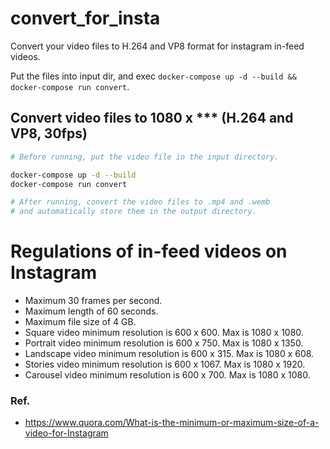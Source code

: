 # convert_for_insta
Convert your video files to H.264 and VP8 format for instagram in-feed videos.

Put the files into input dir, and exec `docker-compose up -d --build && docker-compose run convert`.


## Convert video files to 1080 x *** (H.264 and VP8, 30fps)

```bash
# Before running, put the video file in the input directory.

docker-compose up -d --build
docker-compose run convert

# After running, convert the video files to .mp4 and .wemb
# and automatically store them in the output directory.
```

# Regulations of in-feed videos on Instagram
- Maximum 30 frames per second.
- Maximum length of 60 seconds.
- Maximum file size of 4 GB.
- Square video minimum resolution is 600 x 600. Max is 1080 x 1080.
- Portrait video minimum resolution is 600 x 750. Max is 1080 x 1350.
- Landscape video minimum resolution is 600 x 315. Max is 1080 x 608.
- Stories video minimum resolution is 600 x 1067. Max is 1080 x 1920.
- Carousel video minimum resolution is 600 x 700. Max is 1080 x 1080.

### Ref.
- https://www.quora.com/What-is-the-minimum-or-maximum-size-of-a-video-for-Instagram